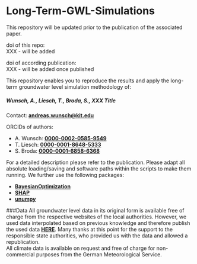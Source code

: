 # Long-Term-GWL-Simulations
This repository will be updated prior to the publication of the associated paper.

doi of this repo:  
XXX - will be added  

doi of according publication:  
XXX - will be added once published  

This repository enables you to reproduce the results and apply the long-term groundwater level simulation methodology of:     
##### **Wunsch, A., Liesch, T., Broda, S., XXX Title**  

Contact: [**andreas.wunsch@kit.edu**](andreas.wunsch@kit.edu)  

ORCIDs of authors:   
* A. Wunsch:  [**0000-0002-0585-9549**](https://orcid.org/0000-0002-0585-9549)   
* T. Liesch:  [**0000-0001-8648-5333**](https://orcid.org/0000-0001-8648-5333)   
* S. Broda:  [**0000-0001-6858-6368**](https://orcid.org/0000-0001-6858-6368)   

For a detailed description please refer to the publication.
Please adapt all absolute loading/saving and software paths within the scripts to make them running. We further use the following packages:

*  [**BayesianOptimization**](https://github.com/fmfn/BayesianOptimization)
*  [**SHAP**](https://github.com/slundberg/shap)
*  [**unumpy**](https://github.com/Quansight-Labs/unumpy)


###Data
All groundwater level data in its original form is available free of charge from the respective websites of the local authorities. However, we used data interpolated based on previous knowledge and therefore publish the used data [**HERE**](link). Many thanks at this point for the support to the responsible state authorities, who provided us with the data and allowed a republication.  
All climate data is available on request and free of charge for non-commercial purposes from the German Meteorological Service.

